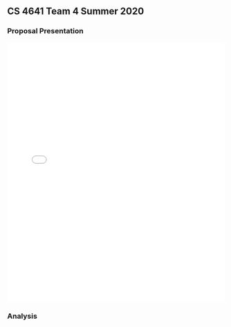 ## CS 4641 Team 4 Summer 2020

### Proposal Presentation
<iframe src="presentation.pdf" width='100%' height='600px' frameborder='0'></iframe>

### Analysis
